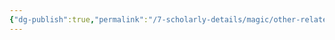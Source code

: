 ```yaml
---
{"dg-publish":true,"permalink":"/7-scholarly-details/magic/other-related-terms/magitek/magitek-charm/","noteIcon":""}
---
```


